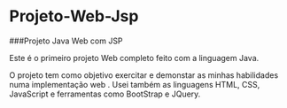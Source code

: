 # Projeto-Web-Jsp
###Projeto Java Web com JSP

Este é o primeiro projeto Web completo feito com a linguagem Java.

O projeto tem como objetivo exercitar e demonstar as minhas habilidades numa implementação web .
Usei também as linguagens HTML, CSS, JavaScript e ferramentas como BootStrap e JQuery.
